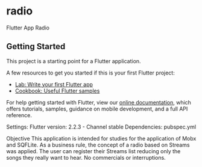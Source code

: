 # radio

Flutter App Radio

## Getting Started

This project is a starting point for a Flutter application.

A few resources to get you started if this is your first Flutter project:

- [Lab: Write your first Flutter app](https://flutter.dev/docs/get-started/codelab)
- [Cookbook: Useful Flutter samples](https://flutter.dev/docs/cookbook)

For help getting started with Flutter, view our
[online documentation](https://flutter.dev/docs), which offers tutorials,
samples, guidance on mobile development, and a full API reference.

Settings:
    Flutter version: 2.2.3 - Channel stable
    Dependencies: pubspec.yml

Objective
    This application is intended for studies for the application of Mobx and SQFLite.
    As a business rule, the concept of a radio based on Streams was applied.
    The user can register their Streams list reducing only the songs they really want to hear.
    No commercials or interruptions.




    